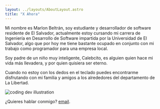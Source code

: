 ```yaml
---
layout: ../layouts/AboutLayout.astro
title: "X Ahora"
---
```


Mi nombre es Marlon Beltrán, soy estudiante y desarrollador de software residente de El Salvador,
actualmente estoy cursando mi carrera de Ingeniería en Desarrollo de Software impartida por la Universidad de El Salvador,
algo que por hoy me tiene bastante ocupado en conjunto con mi trabajo como programador para una empresa local.

Soy padre de un niño muy inteligente, Calebcito, es alguien quien hace mi vida más llevadera, y por quien quisiera ser eterno.

Cuando no estoy con los dedos en el teclado puedes encontrarme disfrutando con mi familia y amigos a los alrededores
del departamento de La Libertad.

<div>
  <img src="/assets/dev.jpeg" class="sm:w-1/2 mx-auto" alt="coding dev illustration">
</div>

¿Quieres hablar conmigo? [email](mailto:mrmbeltran@proton.me).
